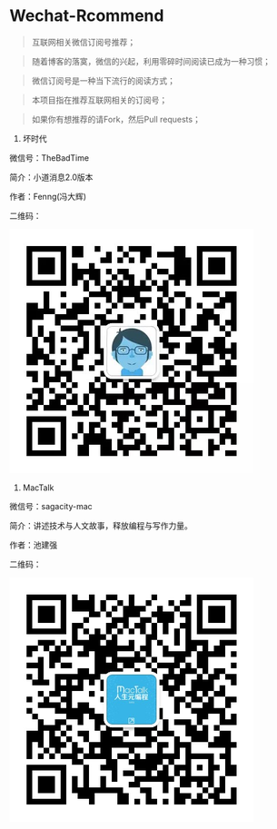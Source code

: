 # Wechat-Rcommend
>互联网相关微信订阅号推荐；

>随着博客的落寞，微信的兴起，利用零碎时间阅读已成为一种习惯；

>微信订阅号是一种当下流行的阅读方式；

>本项目指在推荐互联网相关的订阅号；

>如果你有想推荐的请Fork，然后Pull requests；

1. 坏时代

微信号：TheBadTime

简介：小道消息2.0版本

作者：Fenng(冯大辉)

二维码：

![TheBadTime](./Picture/thebadtime.png)


1. MacTalk

微信号：sagacity-mac

简介：讲述技术与人文故事，释放编程与写作力量。

作者：池建强

二维码：

![sagacity-mac](./Picture/sagacity-mac.jpg)





